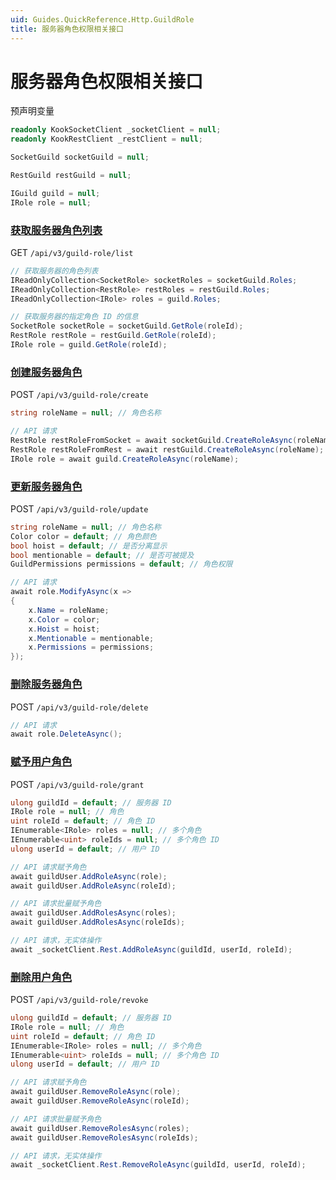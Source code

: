 ```yaml
---
uid: Guides.QuickReference.Http.GuildRole
title: 服务器角色权限相关接口
---
```


# 服务器角色权限相关接口

预声明变量

```csharp
readonly KookSocketClient _socketClient = null;
readonly KookRestClient _restClient = null;

SocketGuild socketGuild = null;

RestGuild restGuild = null;

IGuild guild = null;
IRole role = null;
```

### [获取服务器角色列表]

GET `/api/v3/guild-role/list`

```csharp
// 获取服务器的角色列表
IReadOnlyCollection<SocketRole> socketRoles = socketGuild.Roles;
IReadOnlyCollection<RestRole> restRoles = restGuild.Roles;
IReadOnlyCollection<IRole> roles = guild.Roles;

// 获取服务器的指定角色 ID 的信息
SocketRole socketRole = socketGuild.GetRole(roleId);
RestRole restRole = restGuild.GetRole(roleId);
IRole role = guild.GetRole(roleId);
```

### [创建服务器角色]

POST `/api/v3/guild-role/create`

```csharp
string roleName = null; // 角色名称

// API 请求
RestRole restRoleFromSocket = await socketGuild.CreateRoleAsync(roleName);
RestRole restRoleFromRest = await restGuild.CreateRoleAsync(roleName);
IRole role = await guild.CreateRoleAsync(roleName);
```

### [更新服务器角色]

POST `/api/v3/guild-role/update`

```csharp
string roleName = null; // 角色名称
Color color = default; // 角色颜色
bool hoist = default; // 是否分离显示
bool mentionable = default; // 是否可被提及
GuildPermissions permissions = default; // 角色权限

// API 请求
await role.ModifyAsync(x =>
{
    x.Name = roleName;
    x.Color = color;
    x.Hoist = hoist;
    x.Mentionable = mentionable;
    x.Permissions = permissions;
});
```

### [删除服务器角色]

POST `/api/v3/guild-role/delete`

```csharp
// API 请求
await role.DeleteAsync();
```

### [赋予用户角色]

POST `/api/v3/guild-role/grant`

```csharp
ulong guildId = default; // 服务器 ID
IRole role = null; // 角色
uint roleId = default; // 角色 ID
IEnumerable<IRole> roles = null; // 多个角色
IEnumerable<uint> roleIds = null; // 多个角色 ID
ulong userId = default; // 用户 ID

// API 请求赋予角色
await guildUser.AddRoleAsync(role);
await guildUser.AddRoleAsync(roleId);

// API 请求批量赋予角色
await guildUser.AddRolesAsync(roles);
await guildUser.AddRolesAsync(roleIds);

// API 请求，无实体操作
await _socketClient.Rest.AddRoleAsync(guildId, userId, roleId);
```

### [删除用户角色]

POST `/api/v3/guild-role/revoke`

```csharp
ulong guildId = default; // 服务器 ID
IRole role = null; // 角色
uint roleId = default; // 角色 ID
IEnumerable<IRole> roles = null; // 多个角色
IEnumerable<uint> roleIds = null; // 多个角色 ID
ulong userId = default; // 用户 ID

// API 请求赋予角色
await guildUser.RemoveRoleAsync(role);
await guildUser.RemoveRoleAsync(roleId);

// API 请求批量赋予角色
await guildUser.RemoveRolesAsync(roles);
await guildUser.RemoveRolesAsync(roleIds);

// API 请求，无实体操作
await _socketClient.Rest.RemoveRoleAsync(guildId, userId, roleId);
```

[获取服务器角色列表]: https://developer.kookapp.cn/doc/http/guild-role#获取服务器角色列表
[创建服务器角色]: https://developer.kookapp.cn/doc/http/guild-role#创建服务器角色
[更新服务器角色]: https://developer.kookapp.cn/doc/http/guild-role#更新服务器角色
[删除服务器角色]: https://developer.kookapp.cn/doc/http/guild-role#删除服务器角色
[赋予用户角色]: https://developer.kookapp.cn/doc/http/guild-role#赋予用户角色
[删除用户角色]: https://developer.kookapp.cn/doc/http/guild-role#删除用户角色
